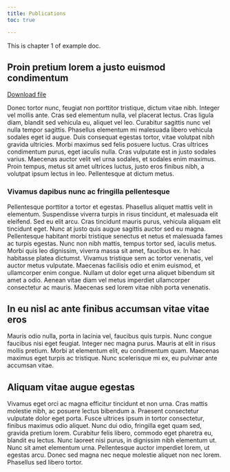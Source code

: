 ```yaml
---
title: Publications
toc: true

---
```


This is chapter 1 of example doc.

<!--more-->

## Proin pretium lorem a justo euismod condimentum

[Download file](panova_cv_2022_eng.pdf)

Donec tortor nunc, feugiat non porttitor tristique, dictum vitae nibh. Integer vel mollis ante. Cras sed elementum nulla, vel placerat lectus. Cras ligula diam, blandit sed vehicula eu, aliquet vel leo. Curabitur sagittis nunc vel nulla tempor sagittis. Phasellus elementum mi malesuada libero vehicula sodales eget id augue. Duis consequat egestas tortor, vitae volutpat nibh gravida ultricies. Morbi maximus sed felis posuere luctus. Cras ultrices condimentum purus, eget iaculis nulla. Cras vulputate est in justo sodales varius. Maecenas auctor velit vel urna sodales, et sodales enim maximus. Proin tempus, metus sit amet ultrices luctus, justo eros finibus nibh, a volutpat ipsum lectus in leo. Pellentesque at dictum metus.

### Vivamus dapibus nunc ac fringilla pellentesque


Pellentesque porttitor a tortor et egestas. Phasellus aliquet mattis velit in elementum. Suspendisse viverra turpis in risus tincidunt, et malesuada elit eleifend. Sed eu elit arcu. Cras tincidunt mauris purus, vehicula aliquam elit tincidunt eget. Nunc at justo quis augue sagittis auctor sed eu magna. Pellentesque habitant morbi tristique senectus et netus et malesuada fames ac turpis egestas. Nunc non nibh mattis, tempus tortor sed, iaculis metus. Morbi quis leo dignissim, viverra massa sit amet, faucibus ex. In hac habitasse platea dictumst. Vivamus tristique sem ac tortor venenatis, vel auctor metus vulputate. Maecenas facilisis odio et enim euismod, et ullamcorper enim congue. Nullam ut dolor eget urna aliquet bibendum sit amet a odio. Aenean vitae diam vel metus imperdiet ullamcorper consectetur ac mauris. Maecenas sed lorem vitae nibh porta venenatis.

## In eu nisl ac ante finibus accumsan vitae vitae eros

Mauris odio nulla, porta in lacinia vel, faucibus quis turpis. Nunc congue faucibus nisi eget feugiat. Integer nec magna purus. Mauris at elit in risus mollis pretium. Morbi at elementum elit, eu condimentum quam. Maecenas maximus eget turpis ac tristique. Nunc scelerisque mi ex, eu pulvinar ante accumsan vitae.

## Aliquam vitae augue egestas

Vivamus eget orci ac magna efficitur tincidunt et non urna. Cras mattis molestie nibh, ac posuere lectus bibendum a. Praesent consectetur vulputate dolor eget porta. Fusce ultrices ipsum in tortor consectetur, finibus maximus odio aliquet. Nunc dui odio, fringilla eget quam sed, gravida pretium lorem. Curabitur felis libero, commodo eget pharetra eu, blandit eu lectus. Nunc laoreet nisi purus, in dignissim nibh elementum ut. Nunc sit amet elementum urna. Pellentesque auctor imperdiet lorem, ut egestas arcu. Donec sed magna nec neque molestie aliquet non nec lorem. Phasellus sed libero tortor.
